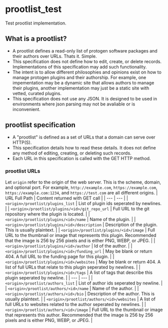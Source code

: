 # prootlist_test
Test prootlist implementation.

## What is a prootlist?
- A prootlist defines a read-only list of protogen software packages and their authors over URLs. Thats it. Simple.
- This specification does not define how to edit, create, or delete records. Implementations of this specification may add such functionality.
- The intent is to allow different philosophies and opinions exist on how to manage protogen plugins and their authorship. For example, one impementation may be a dynamic site that allows authors to manage their plugins, another implementation may just be a static site with vetted, curated plugins.
- This specification does not use any JSON. It is designed to be used in environments where json parsing may not be avaliable or is inconvenient.

## prootlist specification
- A "prootlist" is defined as a set of URLs that a domain can serve over HTTP(S).
- This specification details how to read these details. It does not define any method of editing, creating, or deleting such records.
- Each URL in this specification is called with the GET HTTP method.

### prootlist URLs
Let `origin` refer to the origin of the web server. This is the scheme, domain, and optional port. For example, `http://example.com`, `https://example.com`, `https://example.com:1234`, and `https://test.com` are all different origins.
| URL Full Path | Content returned with GET call |
| --- | --- |
| `<origin>/prootlist/plugins_list` | List of plugin ids seperated by newlines. |
| `<origin>/prootlist/plugins/<id>/git_repo_url` | Full URL to the git repository where the plugin is located. |
| `<origin>/prootlist/plugins/<id>/name` | Name of the plugin. |
| `<origin>/prootlist/plugins/<id>/description` | Description of the plugin. This is usually plaintext. |
| `<origin>/prootlist/plugins/<id>/image` | Full URL to the thumbnail or image that represents this plugin. Recommended that the image is 256 by 256 pixels and is either PNG, WEBP, or JPEG. |
| `<origin>/prootlist/plugins/<id>/author` | Id of the author. |
| `<origin>/prootlist/plugins/<id>/funding_url` | May be blank or return 404. A full URL to the funding page for this plugin. |
| `<origin>/prootlist/plugins/<id>/websites` | May be blank or return 404. A list of full URLs that relate to this plugin seperated by newlines. |
| `<origin>/prootlist/plugins/<id>/tags` | A list of tags that describe this plugin seperated by newline. |
| --- | --- |
| `<origin>/prootlist/authors_list` | List of author ids seperated by newline. |
| `<origin>/prootlist/authors/<id>/name` | Name of the author. |
| `<origin>/prootlist/authors/<id>/bio` | Description of the author. This is usually plaintext. |
| `<origin>/prootlist/authors/<id>/websites` | A list of full URLs to websites related to the author seperated by newlines. |
| `<origin>/prootlist/authors/<id>/image` | Full URL to the thumbnail or image that represents this author. Recommended that the image is 256 by 256 pixels and is either PNG, WEBP, or JPEG. |
